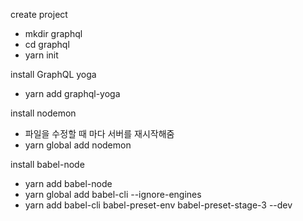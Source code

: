 create project
- mkdir graphql
- cd graphql
- yarn init

install GraphQL yoga
- yarn add graphql-yoga

install nodemon
- 파일을 수정할 때 마다 서버를 재시작해줌
- yarn global add nodemon

install babel-node
- yarn add babel-node
- yarn global add babel-cli --ignore-engines
- yarn add babel-cli babel-preset-env babel-preset-stage-3 --dev
